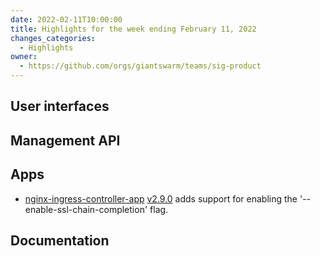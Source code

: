```yaml
---
date: 2022-02-11T10:00:00
title: Highlights for the week ending February 11, 2022
changes_categories:
  - Highlights
owner:
  - https://github.com/orgs/giantswarm/teams/sig-product
---
```


## User interfaces


## Management API


## Apps

- [nginx-ingress-controller-app](https://github.com/giantswarm/nginx-ingress-controller-app) [v2.9.0](https://github.com/giantswarm/nginx-ingress-controller-app/blob/master/CHANGELOG.md#290---2022-02-10) adds support for enabling the '--enable-ssl-chain-completion' flag.

## Documentation

